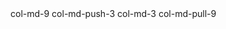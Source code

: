 <Container layout="floats">
    <Row>
        <Col md={9} push={{ md: 3 }}>col-md-9 col-md-push-3</Col>
        <Col md={3} pull={{ md: 9 }}>col-md-3 col-md-pull-9</Col>
    </Row>
</Container>
